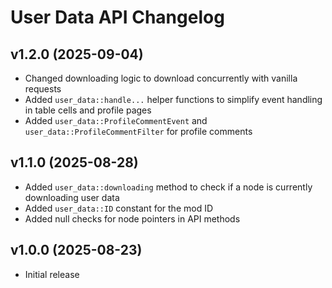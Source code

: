 # User Data API Changelog
## v1.2.0 (2025-09-04)
- Changed downloading logic to download concurrently with vanilla requests
- Added `user_data::handle...` helper functions to simplify event handling in table cells and profile pages
- Added `user_data::ProfileCommentEvent` and `user_data::ProfileCommentFilter` for profile comments

## v1.1.0 (2025-08-28)
- Added `user_data::downloading` method to check if a node is currently downloading user data
- Added `user_data::ID` constant for the mod ID
- Added null checks for node pointers in API methods

## v1.0.0 (2025-08-23)
- Initial release
